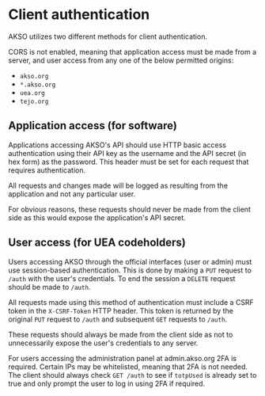 # Client authentication
AKSO utilizes two different methods for client authentication.

CORS is not enabled, meaning that application access must be made from a server, and user access from any one of the below permitted origins:

- `akso.org`
- `*.akso.org`
- `uea.org`
- `tejo.org`

## Application access (for software)
Applications accessing AKSO's API should use HTTP basic access authentication using their API key as the username and the API secret (in hex form) as the password. This header must be set for each request that requires authentication.

All requests and changes made will be logged as resulting from the application and not any particular user.

For obvious reasons, these requests should never be made from the client side as this would expose the application's API secret.

## User access (for UEA codeholders)
Users accessing AKSO through the official interfaces (user or admin) must use session-based authentication. This is done by making a `PUT` request to `/auth` with the user's credentials. To end the session a `DELETE` request should be made to `/auth`.

All requests made using this method of authentication must include a CSRF token in the `X-CSRF-Token` HTTP header. This token is returned by the original `PUT` request to `/auth` and subsequent `GET` requests to `/auth`.

These requests should always be made from the client side as not to unnecessarily expose the user's credentials to any server.

For users accessing the administration panel at admin.akso.org 2FA is required. Certain IPs may be whitelisted, meaning that 2FA is not needed. The client should always check `GET /auth` to see if `totpUsed` is already set to true and only prompt the user to log in using 2FA if required.

